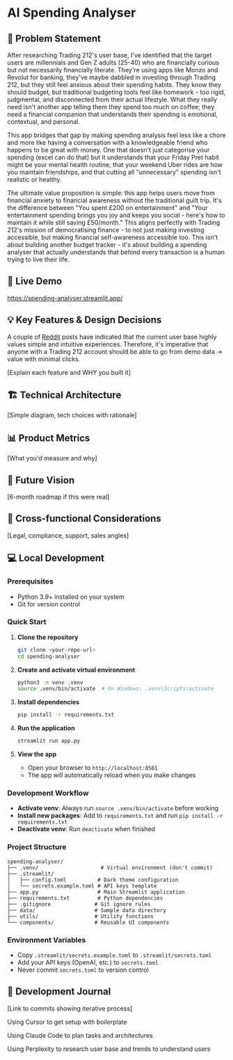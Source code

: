 # AI Spending Analyser

## 🎯 Problem Statement

After researching Trading 212's user base, I've identified that the target users are millennials and Gen Z adults (25-40) who are financially curious but not necessarily financially literate. They're using apps like Monzo and Revolut for banking, they've maybe dabbled in investing through Trading 212, but they still feel anxious about their spending habits. They know they should budget, but traditional budgeting tools feel like homework - too rigid, judgmental, and disconnected from their actual lifestyle. What they really need isn't another app telling them they spend too much on coffee; they need a financial companion that understands their spending is emotional, contextual, and personal.

This app bridges that gap by making spending analysis feel less like a chore and more like having a conversation with a knowledgeable friend who happens to be great with money. One that doesn't just categorise your spending (excel can do that) but it understands that your Friday Pret habit might be your mental health routine, that your weekend Uber rides are how you maintain friendships, and that cutting all "unnecessary" spending isn't realistic or healthy. 

The ultimate value proposition is simple: this app helps users move from financial anxiety to financial awareness without the traditional guilt trip. It's the difference between "You spent £200 on entertainment" and "Your entertainment spending brings you joy and keeps you social - here's how to maintain it while still saving £50/month." This aligns perfectly with Trading 212's mission of democratising finance - to not just making investing accessible, but making financial self-awareness accessible too. This isn't about building another budget tracker - it's about building a spending analyser that actually understands that behind every transaction is a human trying to live their life.

## 🚀 Live Demo

https://spending-analyser.streamlit.app/

## 💡 Key Features & Design Decisions

A couple of [Reddit](https://www.reddit.com/r/trading212/comments/1l8m6gy/listen_to_your_users/) posts have indicated that the current user base highly values simple and intuitive experiences. Therefore, it's imperative that anyone with a Trading 212 account should be able to go from demo data -> value with minimal clicks. 

[Explain each feature and WHY you built it]

## 🏗️ Technical Architecture
[Simple diagram, tech choices with rationale]

## 📊 Product Metrics
[What you'd measure and why]

## 🔮 Future Vision
[6-month roadmap if this were real]

## 🤝 Cross-functional Considerations
[Legal, compliance, support, sales angles]

## 💻 Local Development

### Prerequisites
- Python 3.9+ installed on your system
- Git for version control

### Quick Start

1. **Clone the repository**
   ```bash
   git clone <your-repo-url>
   cd spending-analyser
   ```

2. **Create and activate virtual environment**
   ```bash
   python3 -m venv .venv
   source .venv/bin/activate  # On Windows: .venv\Scripts\activate
   ```

3. **Install dependencies**
   ```bash
   pip install -r requirements.txt
   ```

4. **Run the application**
   ```bash
   streamlit run app.py
   ```

5. **View the app**
   - Open your browser to `http://localhost:8501`
   - The app will automatically reload when you make changes

### Development Workflow

- **Activate venv**: Always run `source .venv/bin/activate` before working
- **Install new packages**: Add to `requirements.txt` and run `pip install -r requirements.txt`
- **Deactivate venv**: Run `deactivate` when finished

### Project Structure
```
spending-analyser/
├── .venv/                    # Virtual environment (don't commit)
├── .streamlit/
│   ├── config.toml          # Dark theme configuration
│   └── secrets.example.toml # API keys template
├── app.py                   # Main Streamlit application
├── requirements.txt         # Python dependencies
├── .gitignore              # Git ignore rules
├── data/                   # Sample data directory
├── utils/                  # Utility functions
└── components/             # Reusable UI components
```

### Environment Variables
- Copy `.streamlit/secrets.example.toml` to `.streamlit/secrets.toml`
- Add your API keys (OpenAI, etc.) to `secrets.toml`
- Never commit `secrets.toml` to version control

## 📝 Development Journal
[Link to commits showing iterative process]

Using Cursor to get setup with boilerplate

Using Claude Code to plan tasks and architectures 

Using Perplexity to research user base and trends to understand users 